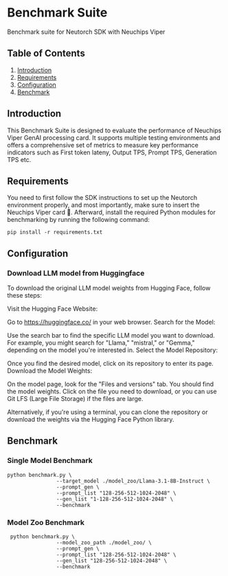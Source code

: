 # Benchmark Suite

Benchmark suite for Neutorch SDK with Neuchips Viper

## Table of Contents
1. [Introduction](#introduction)
2. [Requirements](#requirements)
3. [Configuration](#configuration)
4. [Benchmark](#benchmark)


## Introduction
This Benchmark Suite is designed to evaluate the performance of Neuchips Viper GenAI processing card. It supports multiple testing environments and offers a comprehensive set of metrics to measure key performance indicators such as First token lateny, Output TPS, Prompt TPS, Generation TPS etc.

## Requirements
You need to first follow the SDK instructions to set up the Neutorch environment properly, and most importantly, make sure to insert the Neuchips Viper card 🎇.
Afterward, install the required Python modules for benchmarking by running the following command:
```
pip install -r requirements.txt
```


## Configuration

### Download LLM model from Huggingface

To download the original LLM model weights from Hugging Face, follow these steps:

Visit the Hugging Face Website:

Go to https://huggingface.co/ in your web browser.
Search for the Model:

Use the search bar to find the specific LLM model you want to download. For example, you might search for "Llama," "mistral," or "Gemma," depending on the model you're interested in.
Select the Model Repository:

Once you find the desired model, click on its repository to enter its page.
Download the Model Weights:

On the model page, look for the "Files and versions" tab. You should find the model weights.
Click on the file you need to download, or you can use Git LFS (Large File Storage) if the files are large.

Alternatively, if you're using a terminal, you can clone the repository or download the weights via the Hugging Face Python library.

## Benchmark

### Single Model Benchmark
```
python benchmark.py \
                --target_model ./model_zoo/Llama-3.1-8B-Instruct \
                --prompt_gen \
                --prompt_list "128-256-512-1024-2048" \
                --gen_list "1-128-256-512-1024-2048" \
                --benchmark
```

### Model Zoo Benchmark
```
 python benchmark.py \
                --model_zoo_path ./model_zoo/ \
                --prompt_gen \
                --prompt_list "128-256-512-1024-2048" \
                --gen_list "128-256-512-1024-2048" \
                --benchmark

```